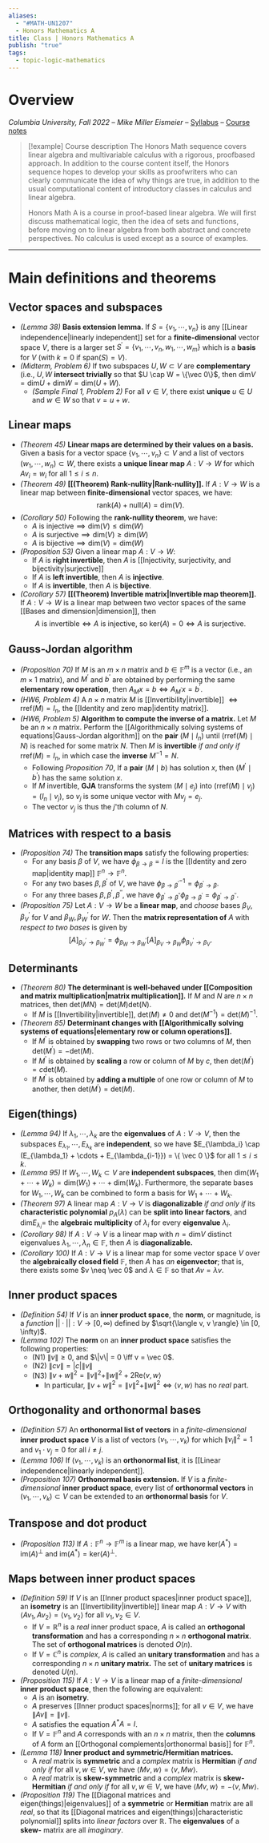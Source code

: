 ```yaml
---
aliases:
  - "#MATH-UN1207"
  - Honors Mathematics A
title: Class | Honors Mathematics A
publish: "true"
tags:
  - topic-logic-mathematics
---
```

# Overview

*Columbia University, Fall 2022* – *Mike Miller Eismeier* – [Syllabus](http://math.columbia.edu/~mmiller/honors-a-syllabus.pdf) – [Course notes](http://math.columbia.edu/~mmiller/Honors-notes.pdf)

>[!example] Course description
>The Honors Math sequence covers linear algebra and multivariable calculus with a rigorous, proofbased approach. In addition to the course content itself, the Honors sequence hopes to develop your skills as proofwriters who can clearly communicate the idea of why things are true, in addition to the usual computational content of introductory classes in calculus and linear algebra. 
> 
> Honors Math A is a course in proof-based linear algebra. We will first discuss mathematical logic, then the idea of sets and functions, before moving on to linear algebra from both abstract and concrete perspectives. No calculus is used except as a source of examples.

---
# Main definitions and theorems

## Vector spaces and subspaces
- *(Lemma 38)* **Basis extension lemma.** If $S = \{v_1, \cdots, v_n\}$ is any [[Linear independence|linearly independent]] set for a **finite-dimensional** vector space $V$, there is a larger set $S^{\prime} = \{v_1, \cdots, v_n, w_1, \cdots, w_m\}$ which is a **basis** for $V$ (with $k = 0$ if $\text{span}(S) = V$).
- *(Midterm, Problem 6)* If two subspaces $U,W \subset V$ are **complementary** (i.e., $U,W$ **intersect trivially** so that $U \cap W = \{\vec 0\}$, then $\text{dim}V = \text{dim}U + \text{dim}W = \text{dim}(U+W)$. 
	- *(Sample Final 1, Problem 2)* For all $v \in V$, there exist **unique** $u \in U$ and $w \in W$ so that $v = u + w$.

## Linear maps
- *(Theorem 45)* **Linear maps are determined by their values on a basis.** Given a basis for a vector space $\{v_1, \cdots, v_n\} \subset V$ and a list of vectors $(w_1, \cdots, w_n) \subset W$, there exists a **unique linear map** $A : V \to W$ for which $Av_i = w_i$ for all $1 \leq i \leq n$. 
- *(Theorem 49)* **[[(Theorem) Rank-nullity|Rank-nullity]].** If $A : V \to W$ is a linear map between **finite-dimensional** vector spaces, we have: 
$$\text{rank}(A) + \text{null}(A) = \text{dim}(V).$$
- *(Corollary 50)* Following the **rank-nullity theorem**, we have:
	- $A \text{ is injective} \implies \text{dim}(V) \leq \text{dim}(W)$
	- $A \text{ is surjective} \implies \text{dim}(V) \geq \text{dim}(W)$
	- $A \text{ is bijective} \implies \text{dim}(V) = \text{dim}(W)$
- *(Proposition 53)* Given a linear map $A : V \to W$:
	- If $A$ is **right invertible**, then $A$ is [[Injectivity, surjectivity, and bijectivity|surjective]]
	- If $A$ is **left invertible**, then $A$ is **injective**.
	- If $A$ is **invertible**, then $A$ is **bijective**.
- *(Corollary 57)* **[[(Theorem) Invertible matrix|Invertible map theorem]].** If $A : V \to W$ is a linear map between two vector spaces of the same [[Bases and dimension|dimension]], then 
$$ A \text{ is invertible} \iff A \text{ is injective, so } \text{ker}(A) = 0 \iff A \text{ is surjective.} $$

## Gauss-Jordan algorithm
- *(Proposition 70)* If $M$ is an $m \times n$ matrix and $b \in \mathbb F^m$ is a vector (i.e., an $m \times 1$ matrix), and $M^\prime$ and $b^\prime$ are obtained by performing the same **elementary row operation**, then $A_Mx = b \iff A_{M^\prime}x = b^\prime.$
- *(HW6, Problem 4)* A $n \times n$ matrix $M$ is [[Invertibility|invertible]] $\iff \text{rref}(M) = I_n$, the [[Identity and zero map|identity matrix]].
- *(HW6, Problem 5)* **Algorithm to compute the inverse of a matrix.** Let $M$ be an $n \times n$ matrix. Perform the [[Algorithmically solving systems of equations|Gauss-Jordan algorithm]] on the **pair** $(M \mid I_n)$ until $(\text{rref}(M) \mid N)$ is reached for some matrix $N$. Then $M$ is **invertible** *if and only if* $\text{rref}(M) = I_n$, in which case the **inverse** $M^{-1} = N$. 
	- Following *Proposition 70*, If a **pair** $(M \mid b)$ has solution $x$, then $(M^\prime \mid b^\prime)$ has the same solution $x$. 
	- If $M$ invertible, **GJA** transforms the system $(M \mid e_j)$ into $(\text{rref}(M) \mid v_j) = (I_n \mid v_j)$, so $v_j$ is some unique vector with $Mv_j = e_j$.
	- The vector $v_j$ is thus the $j$'th column of $N$.

## Matrices with respect to a basis
- *(Proposition 74)* The **transition maps** satisfy the following properties:
	- For any basis $\beta$ of $V$, we have $\phi_{\beta \to \beta} = I$ is the [[Identity and zero map|identity map]] $\mathbb F^n \to \mathbb F^n$.
	- For any two bases $\beta, \beta^\prime$ of $V$, we have $\phi_{\beta \to \beta^\prime}^{-1} = \phi_{\beta^\prime \to \beta}$.
	-  For any three bases $\beta, \beta^\prime, \beta^{\prime \prime}$, we have $\phi_{\beta^\prime \to \beta^{\prime \prime}}\phi_{\beta \to \beta^\prime} = \phi_{\beta^\prime \to \beta^{\prime \prime}}$.
- *(Proposition 75)* Let $A : V \to W$ be a **linear map**, and *choose* bases $\beta_V, \beta_V^\prime$ for $V$ and $\beta_W, \beta_W^\prime$ for $W$. Then the **matrix representation of** $A$ with *respect to two bases* is given by
$$
[A]_{\beta_V^\prime \to \beta_W^\prime} = 
\phi_{\beta_W \to \beta_W^\prime}
[A]_{\beta_V \to \beta_W}
\phi_{\beta_V^\prime \to \beta_V}.
$$

## Determinants
- *(Theorem 80)* **The determinant is well-behaved under [[Composition and matrix multiplication|matrix multiplication]].** If $M$ and $N$ are $n \times n$ matrices, then $\text{det}(MN) = \text{det}(M)\text{det}(N)$.
	- If $M$ is [[Invertibility|invertible]], $\text{det}(M) \neq 0$ and $\text{det}(M^{-1}) = \text{det}(M)^{-1}$.
- *(Theorem 85)* **Determinant changes with [[Algorithmically solving systems of equations|elementary row or column operations]].**
	- If $M^\prime$ is obtained by **swapping** two rows or two columns of $M$, then $\text{det}(M^\prime) = -\text{det}(M)$.
	- If $M^\prime$ is obtained by **scaling** a row or column of $M$ by $c$, then $\text{det}(M^\prime) = c\text{det}(M)$.
	- If $M^\prime$ is obtained by **adding a multiple** of one row or column of $M$ to another, then $\text{det}(M^\prime) = \text{det}(M)$.

## Eigen(things)
- *(Lemma 94)* If $\lambda_1, \cdots, \lambda_k$ are the **eigenvalues** of $A: V \to V$, then the subspaces $E_{\lambda_1}, \cdots, E_{\lambda_k}$ are **independent**, so we have $E_{\lambda_i} \cap (E_{\lambda_1} + \cdots + E_{\lambda_{i-1}}) = \{ \vec 0 \}$ for all $1 \leq i \leq k$.
- *(Lemma 95)* If $W_1, \cdots, W_k \subset V$ are **independent subspaces**, then $\text{dim}(W_1 + \cdots + W_k) = \text{dim}(W_1) + \cdots + \text{dim}(W_k)$. Furthermore, the separate bases for $W_1, \cdots, W_k$ can be combined to form a basis for $W_1 + \cdots + W_k$.
- *(Theorem 97)* A linear map $A: V \to V$ is **diagonalizable** *if and only if* its **characteristic polynomial** $p_A(\lambda)$ can be **split into linear factors**, and $\text{dim}E_{\lambda_i} =$ the **algebraic multiplicity** of $\lambda_i$ for every **eigenvalue** $\lambda_i$.
- *(Corollary 98)* If $A: V \to V$ is a linear map with $n = \text{dim}V$ distinct eigenvalues $\lambda_1, \cdots, \lambda_n \in \mathbb F$, then $A$ is **diagonalizable.**
- *(Corollary 100)* If $A: V \to V$ is a linear map for some vector space $V$ over the **algebraically closed field** $\mathbb F$, then $A$ has *an* **eigenvector**; that is, there exists some $v \neq \vec 0$ and $\lambda \in \mathbb F$ so that $Av = \lambda v$.

## Inner product spaces
- *(Definition 54)* If $V$ is an **inner product space**, the **norm**, or magnitude, is a *function* $|| \cdot || : V \to [0, \infty)$ defined by $\sqrt{\langle v, v \rangle} \in [0, \infty)$.
- *(Lemma 102)* The **norm** on an **inner product space** satisfies the following properties:
	- (N1) $\| v \| \geq 0$, and $\|v\| = 0 \iff v = \vec 0$.
	- (N2) $\|cv\| = |c| \|v\|$
	- (N3) $\|v + w \|^2 = \|v\|^2 + \|w\|^2 + 2\text{Re} \langle v,w \rangle$
		- In particular, $\|v + w \|^2 = \|v\|^2 + \|w\|^2 \iff \langle v, w \rangle$ has no *real* part. 

## Orthogonality and orthonormal bases
- *(Definition 57)* An **orthonormal list of vectors** in a *finite-dimensional* **inner product space** $V$ is a list of vectors $(v_1, \cdots, v_k)$ for which $\|v_i \|^2 = 1$ and $v_1 \cdot v_j = 0$ for all $i \neq j$.
- *(Lemma 106)* If $(v_1, \cdots, v_k)$ is an **orthonormal list**, it is [[Linear independence|linearly independent]].
- *(Proposition 107)* **Orthonormal basis extension.** If $V$ is a *finite-dimensional* **inner product space**, every list of **orthonormal vectors** in $(v_1, \cdots, v_k) \subset V$ can be extended to an **orthonormal basis** for $V$.

## Transpose and dot product
- *(Proposition 113)* If $A : \mathbb F^n \to \mathbb F^m$ is a linear map, we have $\text{ker}(A^*) = \text{im}(A)^\perp$ and $\text{im}(A^*) = \text{ker}(A)^\perp$.

## Maps between inner product spaces
- *(Definition 59)* If $V$ is an [[Inner product spaces|inner product space]], an **isometry** is an [[Invertibility|invertible]] linear map $A : V \to V$ with $\langle Av_1, Av_2 \rangle = \langle v_1, v_2 \rangle$ for all $v_1, v_2 \in V$.
	- If $V = \mathbb R^n$ is a *real* inner product space, $A$ is called an **orthogonal transformation** and has a corresponding $n \times n$ **orthogonal matrix**. The set of **orthogonal matrices** is denoted $O(n)$.
	- If $V = \mathbb C^n$ is *complex*, $A$ is called an **unitary transformation** and has a corresponding $n \times n$ **unitary matrix.** The set of **unitary matrices** is denoted $U(n)$.
- *(Proposition 115)* If $A : V \to V$ is a linear map of a *finite-dimensional* **inner product space**, then the following are equivalent:
	- $A$ is an **isometry**.
	- $A$ preserves [[Inner product spaces|norms]]; for all $v \in V$, we have $\|Av \| = \|v \|$.
	- $A$ satisfies the equation $A^*A = I$.
	- If $V = \mathbb F^n$ and $A$ corresponds with an $n \times n$ matrix, then the **columns** of $A$ form an [[Orthogonal complements|orthonormal basis]] for $\mathbb F^n$.
- *(Lemma 118)* **Inner product and symmetric/Hermitian matrices.** 
	- A *real* matrix is **symmetric** and a *complex* matrix is **Hermitian** *if and only if* for all $v,w \in V$, we have $\langle Mv, w \rangle = \langle v, Mw \rangle$. 
	- A *real* matrix is **skew-symmetric** and a *complex* matrix is **skew-Hermitian** *if and only if* for all $v,w \in V$, we have $\langle Mv, w \rangle = -\langle v, Mw \rangle$. 
- *(Proposition 119)* The [[Diagonal matrices and eigen(things)|eigenvalues]] of a **symmetric** or **Hermitian** matrix are all *real*, so that its [[Diagonal matrices and eigen(things)|characteristic polynomial]] splits into *linear factors* over $\mathbb R$. The **eigenvalues** of a **skew-** matrix are all *imaginary*.
